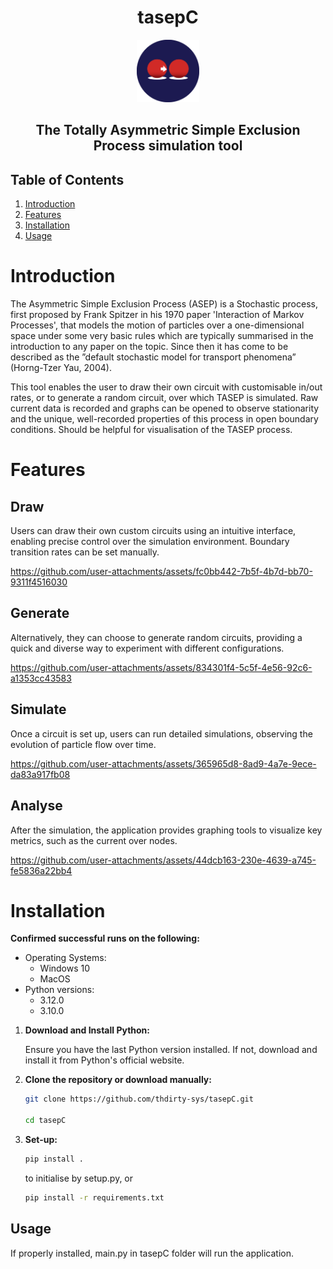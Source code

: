 <div align="center">
  <h1>tasepC</h1>
  <img src="tasepC.png", width="100"> 
  <h2>The Totally Asymmetric Simple Exclusion Process simulation tool</h2>
</div>

  
## Table of Contents

1. [Introduction](#introduction)
2. [Features](#features)
3. [Installation](#installation)
4. [Usage](#usage)

# Introduction

The Asymmetric Simple Exclusion Process (ASEP) is a Stochastic process,
first proposed by Frank Spitzer in his 1970 paper 'Interaction of Markov Processes', that models the motion
of particles over a one-dimensional space under some very basic rules which are typically summarised in the introduction to any paper on the topic.
Since then it has come to be described as the ”default stochastic model for
transport phenomena” (Horng-Tzer Yau, 2004).

This tool enables the user to draw their own circuit with customisable in/out rates, or to generate a random circuit, over which TASEP is simulated. Raw current data is recorded and graphs can be opened to observe stationarity and the unique, well-recorded properties of this process in open boundary conditions. Should be helpful for visualisation of the TASEP process.

# Features

## Draw
Users can draw their own custom circuits using an intuitive interface, enabling precise control over the simulation environment. Boundary transition rates can be set manually.

https://github.com/user-attachments/assets/fc0bb442-7b5f-4b7d-bb70-9311f4516030

## Generate
Alternatively, they can choose to generate random circuits, providing a quick and diverse way to experiment with different configurations.

https://github.com/user-attachments/assets/834301f4-5c5f-4e56-92c6-a1353cc43583

## Simulate
Once a circuit is set up, users can run detailed simulations, observing the evolution of particle flow over time.

https://github.com/user-attachments/assets/365965d8-8ad9-4a7e-9ece-da83a917fb08

## Analyse
After the simulation, the application provides graphing tools to visualize key metrics, such as the current over nodes.

https://github.com/user-attachments/assets/44dcb163-230e-4639-a745-fe5836a22bb4


# Installation

**Confirmed successful runs on the following:**

- Operating Systems:
  - Windows 10
  - MacOS
- Python versions:
  - 3.12.0
  - 3.10.0
  
1. **Download and Install Python:**

   Ensure you have the last Python version  installed. If not, download and install it from Python's official website.

2. **Clone the repository or download manually:**

   ```bash
   git clone https://github.com/thdirty-sys/tasepC.git
   
   cd tasepC
   ```

5. **Set-up:**

   ```bash
   pip install .
   ```
   to initialise by setup.py, or
   
   ```bash
   pip install -r requirements.txt
   ```

## Usage

If properly installed, main.py in tasepC folder will run the application.

